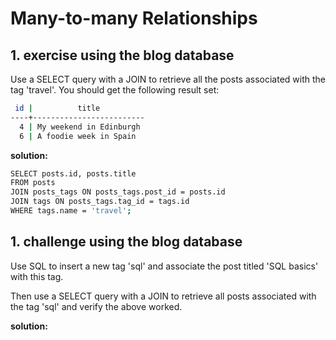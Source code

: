 # Many-to-many Relationships

## 1. exercise using the blog database

Use a SELECT query with a JOIN to retrieve all the posts associated with the tag 'travel'. You should get the following result set:

```bash
 id |          title          
----+-------------------------
  4 | My weekend in Edinburgh
  6 | A foodie week in Spain
```

**solution:**

```bash
SELECT posts.id, posts.title
FROM posts
JOIN posts_tags ON posts_tags.post_id = posts.id
JOIN tags ON posts_tags.tag_id = tags.id
WHERE tags.name = 'travel';
```

## 1. challenge using the blog database

Use SQL to insert a new tag 'sql' and associate the post titled 'SQL basics' with this tag.

Then use a SELECT query with a JOIN to retrieve all posts associated with the tag 'sql' and verify the above worked.

**solution:**

```bash

```